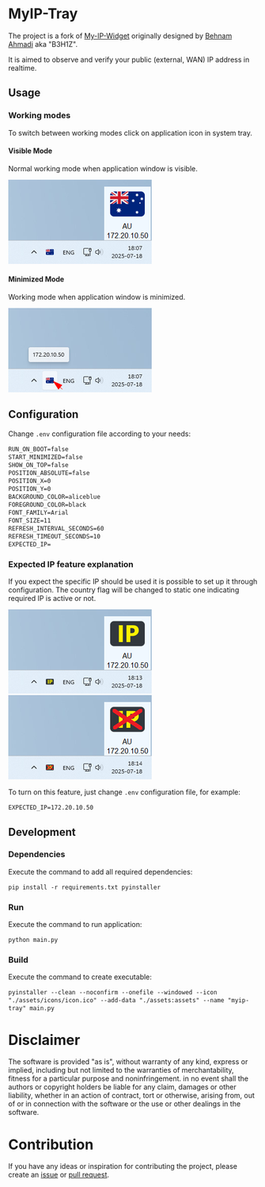 # MyIP-Tray

The project is a fork of [My-IP-Widget](https://github.com/B3H1Z/My-IP-Widget)
originally designed by [Behnam Ahmadi](https://behnamahmadi.com/) aka "B3H1Z".

It is aimed to observe and verify your public (external, WAN) IP address in realtime.

## Usage

### Working modes

To switch between working modes click on application icon in system tray.

#### Visible Mode

Normal working mode when application window is visible.

![](docs/view-visible.png)

#### Minimized Mode

Working mode when application window is minimized.

![](docs/view-minimized.png)

## Configuration

Change `.env` configuration file according to your needs:

```dotenv
RUN_ON_BOOT=false
START_MINIMIZED=false
SHOW_ON_TOP=false
POSITION_ABSOLUTE=false
POSITION_X=0
POSITION_Y=0
BACKGROUND_COLOR=aliceblue
FOREGROUND_COLOR=black
FONT_FAMILY=Arial
FONT_SIZE=11
REFRESH_INTERVAL_SECONDS=60
REFRESH_TIMEOUT_SECONDS=10
EXPECTED_IP=
```

### Expected IP feature explanation

If you expect the specific IP should be used it is possible to set up it through configuration.
The country flag will be changed to static one indicating required IP is active or not.

![](docs/view-expected-ip.png)
![](docs/view-unexpected-ip.png)

To turn on this feature, just change `.env` configuration file, for example:

```dotenv
EXPECTED_IP=172.20.10.50
```

## Development

### Dependencies

Execute the command to add all required dependencies:

```shell
pip install -r requirements.txt pyinstaller
```
### Run

Execute the command to run application:

```shell
python main.py
```

### Build

Execute the command to create executable:

```shell
pyinstaller --clean --noconfirm --onefile --windowed --icon "./assets/icons/icon.ico" --add-data "./assets:assets" --name "myip-tray" main.py
```

# Disclaimer

The software is provided "as is", without warranty of any kind, express or
implied, including but not limited to the warranties of merchantability,
fitness for a particular purpose and noninfringement. in no event shall the
authors or copyright holders be liable for any claim, damages or other
liability, whether in an action of contract, tort or otherwise, arising from,
out of or in connection with the software or the use or other dealings in the
software.

# Contribution

If you have any ideas or inspiration for contributing the project,
please create an [issue](https://github.com/rpanchyk/myip-tray/issues/new)
or [pull request](https://github.com/rpanchyk/myip-tray/pulls).
